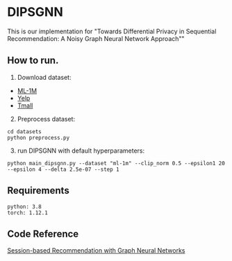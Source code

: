 # DIPSGNN
This is our implementation for "Towards Differential Privacy in Sequential Recommendation: A Noisy Graph Neural Network Approach""

## How to run.
1. Download dataset:
- [ML-1M](https://grouplens.org/datasets/movielens/)
- [Yelp](https://www.yelp.com/dataset)
- [Tmall](https://tianchi.aliyun.com/dataset/42)

2. Preprocess dataset:
```
cd datasets
python preprocess.py
```
3. run DIPSGNN with default hyperparameters:
```
python main_dipsgnn.py --dataset "ml-1m" --clip_norm 0.5 --epsilon1 20 --epsilon 4 --delta 2.5e-07 --step 1
```

## Requirements
```
python: 3.8
torch: 1.12.1
```

## Code Reference
[Session-based Recommendation with Graph Neural Networks](https://github.com/CRIPAC-DIG/SR-GNN)
